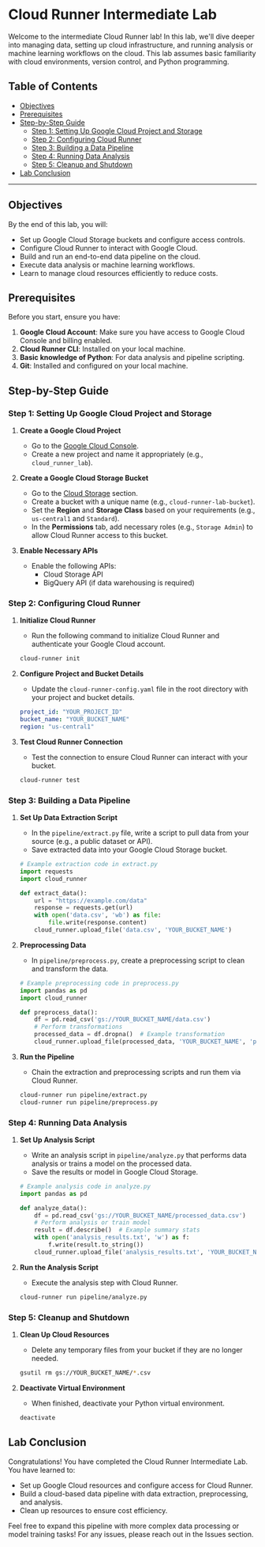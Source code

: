 # Cloud Runner Intermediate Lab

Welcome to the intermediate Cloud Runner lab! In this lab, we'll dive deeper into managing data, setting up cloud infrastructure, and running analysis or machine learning workflows on the cloud. This lab assumes basic familiarity with cloud environments, version control, and Python programming.

## Table of Contents

- [Objectives](#objectives)
- [Prerequisites](#prerequisites)
- [Step-by-Step Guide](#step-by-step-guide)
  - [Step 1: Setting Up Google Cloud Project and Storage](#step-1-setting-up-google-cloud-project-and-storage)
  - [Step 2: Configuring Cloud Runner](#step-2-configuring-cloud-runner)
  - [Step 3: Building a Data Pipeline](#step-3-building-a-data-pipeline)
  - [Step 4: Running Data Analysis](#step-4-running-data-analysis)
  - [Step 5: Cleanup and Shutdown](#step-5-cleanup-and-shutdown)
- [Lab Conclusion](#lab-conclusion)

---

## Objectives

By the end of this lab, you will:
- Set up Google Cloud Storage buckets and configure access controls.
- Configure Cloud Runner to interact with Google Cloud.
- Build and run an end-to-end data pipeline on the cloud.
- Execute data analysis or machine learning workflows.
- Learn to manage cloud resources efficiently to reduce costs.

## Prerequisites

Before you start, ensure you have:
1. **Google Cloud Account**: Make sure you have access to Google Cloud Console and billing enabled.
2. **Cloud Runner CLI**: Installed on your local machine.
3. **Basic knowledge of Python**: For data analysis and pipeline scripting.
4. **Git**: Installed and configured on your local machine.

## Step-by-Step Guide

### Step 1: Setting Up Google Cloud Project and Storage

1. **Create a Google Cloud Project**
   - Go to the [Google Cloud Console](https://console.cloud.google.com/).
   - Create a new project and name it appropriately (e.g., `cloud_runner_lab`).

2. **Create a Google Cloud Storage Bucket**
   - Go to the [Cloud Storage](https://console.cloud.google.com/storage) section.
   - Create a bucket with a unique name (e.g., `cloud-runner-lab-bucket`).
   - Set the **Region** and **Storage Class** based on your requirements (e.g., `us-central1` and `Standard`).
   - In the **Permissions** tab, add necessary roles (e.g., `Storage Admin`) to allow Cloud Runner access to this bucket.

3. **Enable Necessary APIs**
   - Enable the following APIs:
     - Cloud Storage API
     - BigQuery API (if data warehousing is required)

### Step 2: Configuring Cloud Runner

1. **Initialize Cloud Runner**
   - Run the following command to initialize Cloud Runner and authenticate your Google Cloud account.

   ```bash
   cloud-runner init
   ```

2. **Configure Project and Bucket Details**
   - Update the `cloud-runner-config.yaml` file in the root directory with your project and bucket details.

   ```yaml
   project_id: "YOUR_PROJECT_ID"
   bucket_name: "YOUR_BUCKET_NAME"
   region: "us-central1"
   ```

3. **Test Cloud Runner Connection**
   - Test the connection to ensure Cloud Runner can interact with your bucket.

   ```bash
   cloud-runner test
   ```

### Step 3: Building a Data Pipeline

1. **Set Up Data Extraction Script**
   - In the `pipeline/extract.py` file, write a script to pull data from your source (e.g., a public dataset or API).
   - Save extracted data into your Google Cloud Storage bucket.

   ```python
   # Example extraction code in extract.py
   import requests
   import cloud_runner

   def extract_data():
       url = "https://example.com/data"
       response = requests.get(url)
       with open('data.csv', 'wb') as file:
           file.write(response.content)
       cloud_runner.upload_file('data.csv', 'YOUR_BUCKET_NAME')
   ```

2. **Preprocessing Data**
   - In `pipeline/preprocess.py`, create a preprocessing script to clean and transform the data.

   ```python
   # Example preprocessing code in preprocess.py
   import pandas as pd
   import cloud_runner

   def preprocess_data():
       df = pd.read_csv('gs://YOUR_BUCKET_NAME/data.csv')
       # Perform transformations
       processed_data = df.dropna()  # Example transformation
       cloud_runner.upload_file(processed_data, 'YOUR_BUCKET_NAME', 'processed_data.csv')
   ```

3. **Run the Pipeline**
   - Chain the extraction and preprocessing scripts and run them via Cloud Runner.

   ```bash
   cloud-runner run pipeline/extract.py
   cloud-runner run pipeline/preprocess.py
   ```

### Step 4: Running Data Analysis

1. **Set Up Analysis Script**
   - Write an analysis script in `pipeline/analyze.py` that performs data analysis or trains a model on the processed data.
   - Save the results or model in Google Cloud Storage.

   ```python
   # Example analysis code in analyze.py
   import pandas as pd

   def analyze_data():
       df = pd.read_csv('gs://YOUR_BUCKET_NAME/processed_data.csv')
       # Perform analysis or train model
       result = df.describe()  # Example summary stats
       with open('analysis_results.txt', 'w') as f:
           f.write(result.to_string())
       cloud_runner.upload_file('analysis_results.txt', 'YOUR_BUCKET_NAME')
   ```

2. **Run the Analysis Script**
   - Execute the analysis step with Cloud Runner.

   ```bash
   cloud-runner run pipeline/analyze.py
   ```

### Step 5: Cleanup and Shutdown

1. **Clean Up Cloud Resources**
   - Delete any temporary files from your bucket if they are no longer needed.

   ```bash
   gsutil rm gs://YOUR_BUCKET_NAME/*.csv
   ```

2. **Deactivate Virtual Environment**
   - When finished, deactivate your Python virtual environment.

   ```bash
   deactivate
   ```

## Lab Conclusion

Congratulations! You have completed the Cloud Runner Intermediate Lab. You have learned to:
- Set up Google Cloud resources and configure access for Cloud Runner.
- Build a cloud-based data pipeline with data extraction, preprocessing, and analysis.
- Clean up resources to ensure cost efficiency.

Feel free to expand this pipeline with more complex data processing or model training tasks! For any issues, please reach out in the Issues section.
```
